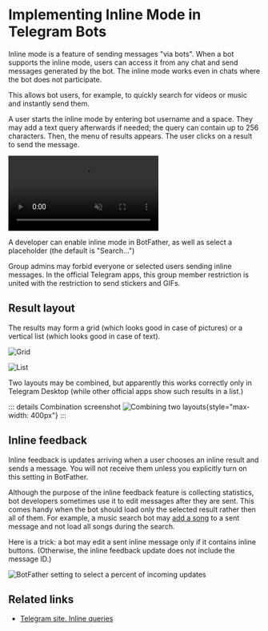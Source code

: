 # Implementing Inline Mode in Telegram Bots

Inline mode is a feature of sending messages "via bots". 
When a bot supports the inline mode, users can access it from any chat and send messages generated by the bot.
The inline mode works even in chats where the bot does not participate.

This allows bot users, for example, to quickly search for videos or music and instantly send them. 

A user starts the inline mode by entering bot username and a space. They may add a text query afterwards
if needed; the query can contain up to 256 characters. Then, the menu of results appears. 
The user clicks on a result to send the message.

<video controls loop muted preload="auto">
<source src="/pictures/ru/inline.webm" type="video/mp4">
</video>

A developer can enable inline mode in BotFather, as well as select a placeholder (the default is "Search...")

Group admins may forbid everyone or selected users sending inline messages. In the official Telegram apps,
this group member restriction is united with the restriction to send stickers and GIFs.

## Result layout

The results may form a grid (which looks good in case of pictures) 
or a vertical list (which looks good in case of text).

![Grid](/pictures/ru/inline-type-1.png)

![List](/pictures/ru/inline-type-2.png)

Two layouts may be combined, but apparently this works correctly only in Telegram Desktop 
(while other official apps show such results in a list.)

::: details Combination screenshot
![Combining two layouts](/pictures/ru/inline-both-types.png){style="max-width: 400px"}
:::

## Inline feedback

Inline feedback is updates arriving when a user chooses an inline result and sends a message.
You will not receive them unless you explicitly turn on this setting in BotFather.

Although the purpose of the inline feedback feature is collecting statistics, bot developers
sometimes use it to edit messages after they are sent. This comes handy when the bot should load only 
the selected result rather then all of them. For example, a music search bot may 
[add a song](../messages/sending#edit-media) to a sent message and not load all songs during the search.

Here is a trick: a bot may edit a sent inline message only if it contains inline buttons. 
(Otherwise, the inline feedback update does not include the message ID.)

![BotFather setting to select a percent of incoming updates](/pictures/ru/inline-feedback.png)

## Related links

- [Telegram site. Inline queries](https://core.telegram.org/bots/features#inline-requests)